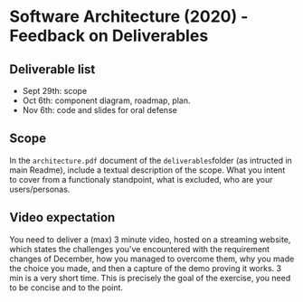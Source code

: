 # Software Architecture (2020) - Feedback on Deliverables


## Deliverable list
- Sept 29th: scope
- Oct 6th: component diagram, roadmap, plan.
- Nov 6th: code and slides for oral defense

## Scope
In the `architecture.pdf` document of the `deliverables`folder (as intructed in main Readme), include a textual description of the scope. What you intent to cover from a functionaly standpoint, what is excluded, who are your users/personas.

## Video expectation
You need to deliver a (max) 3 minute video, hosted on a streaming website, which states the challenges you've encountered with the requirement changes of December, how you managed to overcome them, why you made the choice you made, and then a capture of the demo proving it works.
3 min is a very short time. This is precisely the goal of the exercise, you need to be concise and to the point.
